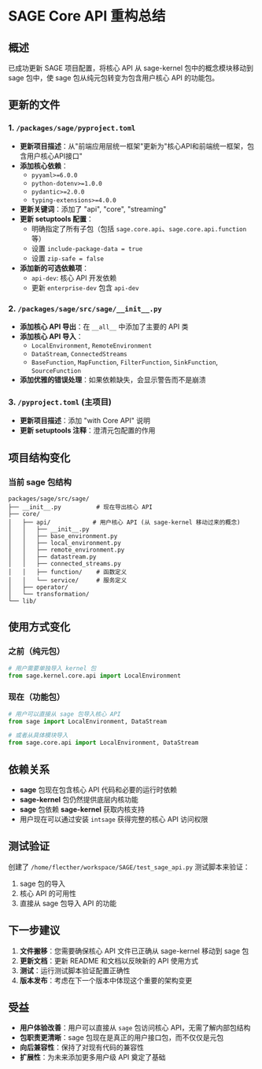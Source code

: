 # SAGE Core API 重构总结

## 概述
已成功更新 SAGE 项目配置，将核心 API 从 sage-kernel 包中的概念模块移动到 sage 包中，使 sage 包从纯元包转变为包含用户核心 API 的功能包。

## 更新的文件

### 1. `/packages/sage/pyproject.toml`
- **更新项目描述**：从"前端应用层统一框架"更新为"核心API和前端统一框架，包含用户核心API接口"
- **添加核心依赖**：
  - `pyyaml>=6.0.0`
  - `python-dotenv>=1.0.0` 
  - `pydantic>=2.0.0`
  - `typing-extensions>=4.0.0`
- **更新关键词**：添加了 "api", "core", "streaming"
- **更新 setuptools 配置**：
  - 明确指定了所有子包（包括 `sage.core.api`、`sage.core.api.function` 等）
  - 设置 `include-package-data = true`
  - 设置 `zip-safe = false`
- **添加新的可选依赖项**：
  - `api-dev`: 核心 API 开发依赖
  - 更新 `enterprise-dev` 包含 `api-dev`

### 2. `/packages/sage/src/sage/__init__.py`
- **添加核心 API 导出**：在 `__all__` 中添加了主要的 API 类
- **添加核心 API 导入**：
  - `LocalEnvironment`, `RemoteEnvironment`
  - `DataStream`, `ConnectedStreams` 
  - `BaseFunction`, `MapFunction`, `FilterFunction`, `SinkFunction`, `SourceFunction`
- **添加优雅的错误处理**：如果依赖缺失，会显示警告而不是崩溃

### 3. `/pyproject.toml` (主项目)
- **更新项目描述**：添加 "with Core API" 说明
- **更新 setuptools 注释**：澄清元包配置的作用

## 项目结构变化

### 当前 sage 包结构
```
packages/sage/src/sage/
├── __init__.py          # 现在导出核心 API
├── core/
│   ├── api/            # 用户核心 API (从 sage-kernel 移动过来的概念)
│   │   ├── __init__.py
│   │   ├── base_environment.py
│   │   ├── local_environment.py
│   │   ├── remote_environment.py
│   │   ├── datastream.py
│   │   ├── connected_streams.py
│   │   ├── function/    # 函数定义
│   │   └── service/     # 服务定义
│   ├── operator/
│   └── transformation/
└── lib/
```

## 使用方式变化

### 之前（纯元包）
```python
# 用户需要单独导入 kernel 包
from sage.kernel.core.api import LocalEnvironment
```

### 现在（功能包）
```python
# 用户可以直接从 sage 包导入核心 API
from sage import LocalEnvironment, DataStream

# 或者从具体模块导入
from sage.core.api import LocalEnvironment, DataStream
```

## 依赖关系

- **sage** 包现在包含核心 API 代码和必要的运行时依赖
- **sage-kernel** 包仍然提供底层内核功能
- **sage** 包依赖 **sage-kernel** 获取内核支持
- 用户现在可以通过安装 `intsage` 获得完整的核心 API 访问权限

## 测试验证

创建了 `/home/flecther/workspace/SAGE/test_sage_api.py` 测试脚本来验证：
1. sage 包的导入
2. 核心 API 的可用性
3. 直接从 sage 包导入 API 的功能

## 下一步建议

1. **文件搬移**：您需要确保核心 API 文件已正确从 sage-kernel 移动到 sage 包
2. **更新文档**：更新 README 和文档以反映新的 API 使用方式
3. **测试**：运行测试脚本验证配置正确性
4. **版本发布**：考虑在下一个版本中体现这个重要的架构变更

## 受益

- **用户体验改善**：用户可以直接从 `sage` 包访问核心 API，无需了解内部包结构
- **包职责更清晰**：sage 包现在是真正的用户接口包，而不仅仅是元包
- **向后兼容性**：保持了对现有代码的兼容性
- **扩展性**：为未来添加更多用户级 API 奠定了基础
